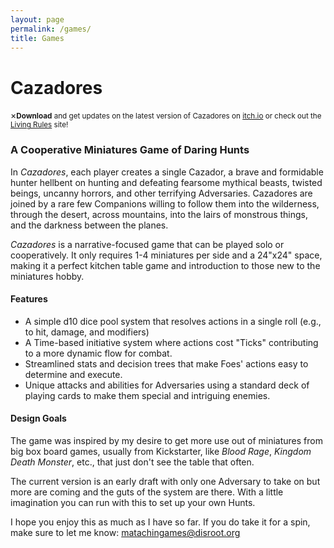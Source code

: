```yaml
---
layout: page
permalink: /games/
title: Games
---
```


# Cazadores
<p class="message"><span class="closebtn" onclick="this.parentElement.style.display='none';">&times;</span><small><b>Download</b> and get updates on the latest version of Cazadores on <a href="https://matachingames.itch.io/cazadores">itch.io</a> or check out the <a href="http://matachin.games/cazadores-living-rules/">Living Rules</a> site!</small></p>

### A Cooperative Miniatures Game of Daring Hunts
In *Cazadores*, each player creates a single Cazador, a brave and formidable hunter hellbent on hunting and defeating fearsome mythical beasts, twisted beings, uncanny horrors, and other terrifying Adversaries. Cazadores are joined by a rare few Companions willing to follow them into the wilderness, through the desert, across mountains, into the lairs of monstrous things, and the darkness between the planes.

*Cazadores* is a narrative-focused game that can be played solo or cooperatively. It only requires 1-4 miniatures per side and a 24"x24" space, making it a perfect kitchen table game and introduction to those new to the miniatures hobby.  

#### Features
- A simple d10 dice pool system that resolves actions in a single roll (e.g., to hit, damage, and modifiers)
- A Time-based initiative system where actions cost "Ticks" contributing to a more dynamic flow for combat. 
- Streamlined stats and decision trees that make Foes' actions easy to determine and execute.
- Unique attacks and abilities for Adversaries using a standard deck of playing cards to make them special and intriguing enemies. 

#### Design Goals
The game was inspired by my desire to get more use out of miniatures from big box board games, usually from Kickstarter, like *Blood Rage*, *Kingdom Death Monster*, etc., that just don't see the table that often.

The current version is an early draft with only one Adversary to take on but more are coming and the guts of the system are there. With a little imagination you can run with this to set up your own Hunts.

I hope you enjoy this as much as I have so far. If you do take it for a spin, make sure to let me know: [matachingames@disroot.org](mailto:matachingames@disroot.org)